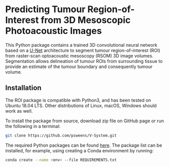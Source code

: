 # Predicting Tumour Region-of-Interest from 3D Mesoscopic Photoacoustic Images

This Python package contains a trained 3D convolutional neural network based on a [U-Net](https://arxiv.org/abs/1505.04597) architecture to segment tumour region-of-interest (ROI) from raster-scan optoacoustic mesoscopy (RSOM) 3D image volumes. Segmentation allows delineation of tumour ROIs from surrounding tissue to provide an estimate of the tumour boundary and consequently tumour volume.

## Installation
The ROI package is compatible with Python3, and has been tested on Ubuntu 18.04 LTS. 
Other distributions of Linux, macOS, Windows should work as well.

To install the package from source, download zip file on GitHub page or run the following in a terminal:
```bash
git clone https://github.com/psweens/V-System.git
```

The required Python packages can be found [here](https://github.com/psweens/V-System/blob/master/REQUIREMENTS.txt). The package list can be installed, for example, using creating a Conda environment by running:
```bash
conda create --name <env> --file REQUIREMENTS.txt
```
